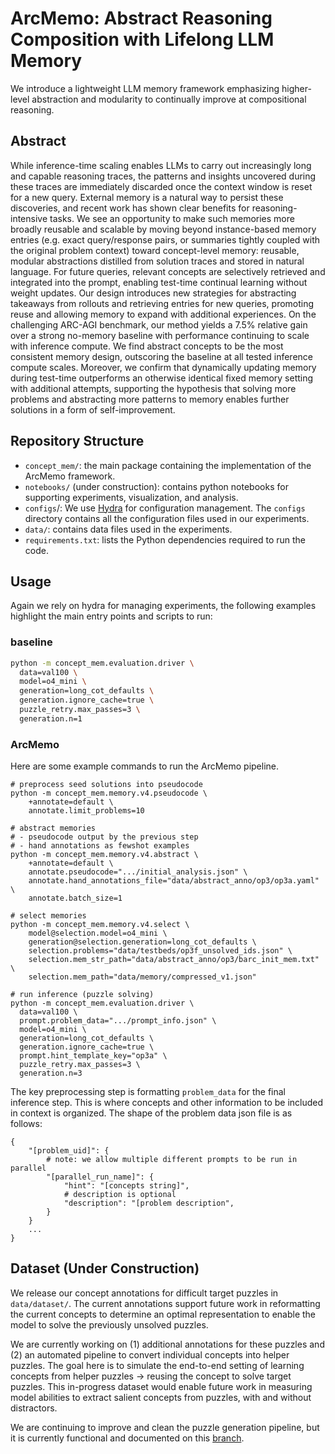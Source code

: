# ArcMemo: Abstract Reasoning Composition with Lifelong LLM Memory

We introduce a lightweight LLM memory framework emphasizing higher-level abstraction and modularity to continually improve at compositional reasoning.

## Abstract
While inference-time scaling enables LLMs to carry out increasingly long and capable reasoning traces, the patterns and insights uncovered during these traces are immediately discarded once the context window is reset for a new query. External memory is a natural way to persist these discoveries, and recent work has shown clear benefits for reasoning-intensive tasks. We see an opportunity to make such memories more broadly reusable and scalable by moving beyond instance-based memory entries (e.g. exact query/response pairs, or summaries tightly coupled with the original problem context) toward concept-level memory: reusable, modular abstractions distilled from solution traces and stored in natural language. For future queries, relevant concepts are selectively retrieved and integrated into the prompt, enabling test-time continual learning without weight updates. Our design introduces new strategies for abstracting takeaways from rollouts and retrieving entries for new queries, promoting reuse and allowing memory to expand with additional experiences. On the challenging ARC-AGI benchmark, our method yields a 7.5% relative gain over a strong no-memory baseline with performance continuing to scale with inference compute. We find abstract concepts to be the most consistent memory design, outscoring the baseline at all tested inference compute scales. Moreover, we confirm that dynamically updating memory during test-time outperforms an otherwise identical fixed memory setting with additional attempts, supporting the hypothesis that solving more problems and abstracting more patterns to memory enables further solutions in a form of self-improvement.

## Repository Structure
- `concept_mem/`: the main package containing the implementation of the ArcMemo framework.
- `notebooks/` (under construction): contains python notebooks for supporting experiments, visualization, and analysis.
- `configs`/: We use [Hydra](https://hydra.cc/) for configuration management. The `configs` directory contains all the configuration files used in our experiments.
- `data/`: contains data files used in the experiments.
- `requirements.txt`: lists the Python dependencies required to run the code.

## Usage
Again we rely on hydra for managing experiments, the following examples highlight the main entry points and scripts to run:

### baseline
```bash
python -m concept_mem.evaluation.driver \
  data=val100 \
  model=o4_mini \
  generation=long_cot_defaults \
  generation.ignore_cache=true \
  puzzle_retry.max_passes=3 \
  generation.n=1
```

### ArcMemo
Here are some example commands to run the ArcMemo pipeline.

```
# preprocess seed solutions into pseudocode
python -m concept_mem.memory.v4.pseudocode \
	+annotate=default \
	annotate.limit_problems=10

# abstract memories
# - pseudocode output by the previous step
# - hand annotations as fewshot examples
python -m concept_mem.memory.v4.abstract \
	+annotate=default \
	annotate.pseudocode=".../initial_analysis.json" \
	annotate.hand_annotations_file="data/abstract_anno/op3/op3a.yaml" \
	annotate.batch_size=1

# select memories
python -m concept_mem.memory.v4.select \
	model@selection.model=o4_mini \
	generation@selection.generation=long_cot_defaults \
	selection.problems="data/testbeds/op3f_unsolved_ids.json" \
	selection.mem_str_path="data/abstract_anno/op3/barc_init_mem.txt" \
	selection.mem_path="data/memory/compressed_v1.json" 

# run inference (puzzle solving)
python -m concept_mem.evaluation.driver \
  data=val100 \
  prompt.problem_data=".../prompt_info.json" \
  model=o4_mini \
  generation=long_cot_defaults \
  generation.ignore_cache=true \
  prompt.hint_template_key="op3a" \
  puzzle_retry.max_passes=3 \
  generation.n=3
```

The key preprocessing step is formatting `problem_data` for the final inference step.
This is where concepts and other information to be included in context is organized.
The shape of the problem data json file is as follows:
```
{
    "[problem_uid]": {
        # note: we allow multiple different prompts to be run in parallel
        "[parallel_run_name]": {
            "hint": "[concepts string]",
            # description is optional
            "description": "[problem description",
        }
    }
    ...
}
```

## Dataset (Under Construction)
We release our concept annotations for difficult target puzzles in `data/dataset/`.
The current annotations support future work in reformatting the current concepts to determine an optimal representation to enable the model to solve the previously unsolved puzzles.

We are currently working on (1) additional annotations for these puzzles and (2) an automated pipeline to convert individual concepts into helper puzzles.
The goal here is to simulate the end-to-end setting of learning concepts from helper puzzles -> reusing the concept to solve target puzzles.
This in-progress dataset would enable future work in measuring model abilities to extract salient concepts from puzzles, with and without distractors.

We are continuing to improve and clean the puzzle generation pipeline, but it is currently functional and documented on this [branch](https://github.com/matt-seb-ho/arc_memo/tree/update_data).

